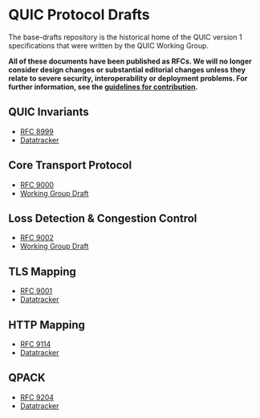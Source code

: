 # QUIC Protocol Drafts

The base-drafts repository is the historical home of the QUIC version 1
specifications that were written by the QUIC Working Group.

**All of these documents have been published as RFCs. We will no longer consider
design changes or substantial editorial changes unless they relate to severe
security, interoperability or deployment problems. For further information, see
the [guidelines for
contribution](https://github.com/quicwg/base-drafts/blob/master/CONTRIBUTING.md).**

## QUIC Invariants

* [RFC 8999](https://quicwg.org/base-drafts/rfc8999.html)
* [Datatracker](https://datatracker.ietf.org/doc/html/draft-ietf-quic-invariants)

## Core Transport Protocol

* [RFC 9000](https://quicwg.org/base-drafts/rfc9000.html)
* [Working Group Draft](https://datatracker.ietf.org/doc/html/draft-ietf-quic-transport)

## Loss Detection & Congestion Control

* [RFC 9002](https://quicwg.org/base-drafts/rfc9002.html)
* [Working Group Draft](https://datatracker.ietf.org/doc/html/draft-ietf-quic-recovery)

## TLS Mapping

* [RFC 9001](https://quicwg.org/base-drafts/rfc9001.html)
* [Datatracker](https://datatracker.ietf.org/doc/html/draft-ietf-quic-tls)

## HTTP Mapping

* [RFC 9114](https://quicwg.org/base-drafts/rfc9114.html)
* [Datatracker](https://datatracker.ietf.org/doc/html/draft-ietf-quic-http)

## QPACK

* [RFC 9204](https://quicwg.org/base-drafts/rfc9204.html)
* [Datatracker](https://datatracker.ietf.org/doc/html/draft-ietf-quic-qpack)
